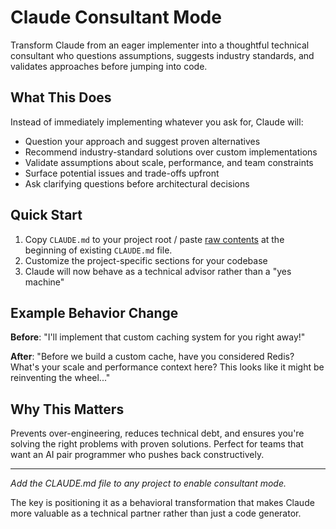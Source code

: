 # Claude Consultant Mode

  Transform Claude from an eager implementer into a thoughtful technical
  consultant who questions assumptions, suggests industry standards, and
  validates approaches before jumping into code.

  ## What This Does

  Instead of immediately implementing whatever you ask for, Claude will:
  - Question your approach and suggest proven alternatives
  - Recommend industry-standard solutions over custom implementations
  - Validate assumptions about scale, performance, and team constraints
  - Surface potential issues and trade-offs upfront
  - Ask clarifying questions before architectural decisions

  ## Quick Start

  1. Copy `CLAUDE.md` to your project root / paste [raw contents](https://raw.githubusercontent.com/mbdev87/claude-consultant-mode/refs/heads/main/CLAUDE.md) at the beginning of existing `CLAUDE.md` file.
  2. Customize the project-specific sections for your codebase
  3. Claude will now behave as a technical advisor rather than a "yes
  machine"

  ## Example Behavior Change

  **Before**: "I'll implement that custom caching system for you right
  away!"

  **After**: "Before we build a custom cache, have you considered Redis?
  What's your scale and performance context here? This looks like it might
  be reinventing the wheel..."

  ## Why This Matters

  Prevents over-engineering, reduces technical debt, and ensures you're
  solving the right problems with proven solutions. Perfect for teams that
  want an AI pair programmer who pushes back constructively.

  ---

  *Add the CLAUDE.md file to any project to enable consultant mode.*

  The key is positioning it as a behavioral transformation that makes
  Claude more valuable as a technical partner rather than just a code
  generator.
